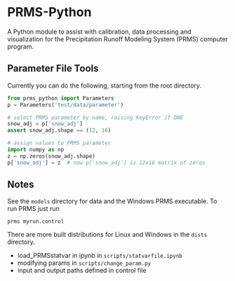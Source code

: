 # PRMS-Python
A Python module to assist with calibration, data processing and visualization for the Precipitation Runoff Modeling System (PRMS) computer program.

## Parameter File Tools

Currently you can do the following, starting from the root directory.

```python
from prms_python import Parameters
p = Parameters('test/data/parameter')

# select PRMS parameter by name, raising KeyError if DNE
snow_adj = p['snow_adj']
assert snow_adj.shape == (12, 16)

# assign values to PRMS parameter
import numpy as np
z = np.zeros(snow_adj.shape)
p['snow_adj'] = z  # now p['snow_adj'] is 12x16 matrix of zeros
```

## Notes

See the `models` directory for data and the Windows PRMS executable. To run PRMS just run

```
prms myrun.control
```

There are more built distributions for Linux and Windows in the `dists` directory.

* load_PRMSstatvar in ipynb in `scripts/statvarfile.ipynb`
* modifying params in `scripts/change_param.py`
* input and output paths defined in control file

